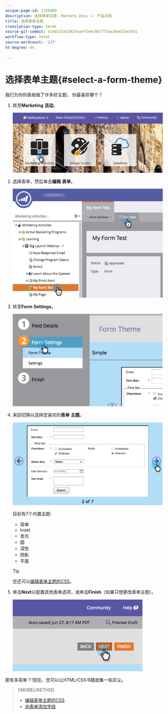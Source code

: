 ```yaml
---
unique-page-id: 2359400
description: 选择表单主题- Marketo Docs —— 产品文档
title: 选择表单主题
translation-type: tm+mt
source-git-commit: e149133a5383faaef5e9c9b7775ae36e633ed7b1
workflow-type: tm+mt
source-wordcount: '127'
ht-degree: 0%

---
```



# 选择表单主题{#select-a-form-theme}

我们为你的表格做了许多好主题。 你最喜欢哪个？

1. 转至&#x200B;**Marketing** **活动**。

   ![](assets/login-marketing-activities-1.png)

1. 选择表单，然后单击&#x200B;**编辑** **表单**。

   ![](assets/editform.png)

1. 转至&#x200B;**Form** **Settings**。

   ![](assets/image2014-9-15-17-7-7.png)

1. 来回切换以选择您喜欢的&#x200B;**表单** **主题**。

   ![](assets/image2014-9-15-17-3a7-3a20.png)

   目前有7个内置主题:

   * 简单
   * Inset
   * 发光
   * 圆
   * 深色
   * 阴影
   * 平面

   >[!TIP]
   >
   >您还可以[编辑表单主题的CSS](../../../../product-docs/demand-generation/forms/form-design/edit-the-css-of-a-form-theme.md)。

1. 单击&#x200B;**Next**&#x200B;以配置其他表单选项，或单击&#x200B;**Finish**（如果只想更改表单主题）。

   ![](assets/image2014-9-15-17-3a8-3a22.png)

那有多简单？!现在，您可以让HTML/CSS书籍收集一些灰尘。

>[!MORELIKETHIS]
>
>* [编辑表单主题的CSS](../../../../product-docs/demand-generation/forms/form-design/edit-the-css-of-a-form-theme.md)
>* [向表单添加字段](add-a-field-to-a-form.md)

>



